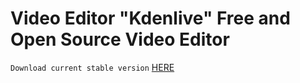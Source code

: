# Video Editor "Kdenlive" Free and Open Source Video Editor

`Download current stable version` [HERE](https://kdenlive.org/en/)
